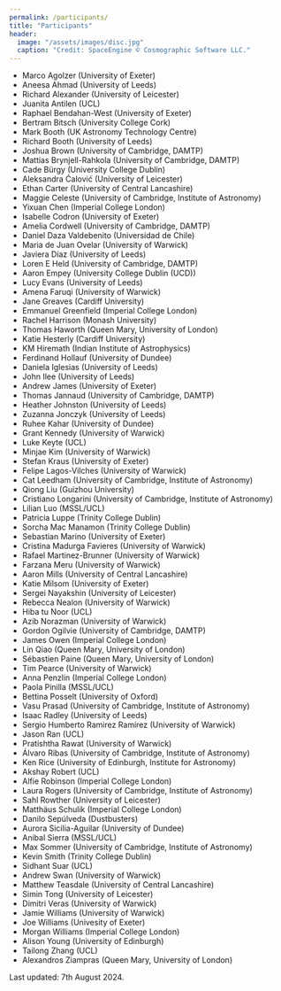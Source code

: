 ```yaml
---
permalink: /participants/
title: "Participants"
header:
  image: "/assets/images/disc.jpg"
  caption: "Credit: SpaceEngine © Cosmographic Software LLC."
---
```


- Marco Agolzer (University of Exeter)
- Aneesa Ahmad (University of Leeds)
- Richard Alexander (University of Leicester)
- Juanita Antilen (UCL)
- Raphael Bendahan-West (University of Exeter)
- Bertram Bitsch (University College Cork)
- Mark Booth (UK Astronomy Technology Centre)
- Richard Booth (University of Leeds)
- Joshua Brown (University of Cambridge, DAMTP)
- Mattias Brynjell-Rahkola (University of Cambridge, DAMTP)
- Cade Bürgy (University College Dublin)
- Aleksandra Ćalović (University of Leicester)
- Ethan Carter (University of Central Lancashire)
- Maggie Celeste (University of Cambridge, Institute of Astronomy)
- Yixuan Chen (Imperial College London)
- Isabelle Codron (University of Exeter)
- Amelia Cordwell (University of Cambridge, DAMTP)
- Daniel Daza Valdebenito (Universidad de Chile)
- Maria de Juan Ovelar (University of Warwick)
- Javiera Díaz (University of Leeds)
- Loren E Held (University of Cambridge, DAMTP)
- Aaron Empey (University College Dublin (UCD))
- Lucy Evans (University of Leeds)
- Amena Faruqi (University of Warwick)
- Jane Greaves (Cardiff University)
- Emmanuel Greenfield (Imperial College London)
- Rachel Harrison (Monash University)
- Thomas Haworth (Queen Mary, University of London)
- Katie Hesterly (Cardiff University)
- KM Hiremath (Indian Institute of Astrophysics)
- Ferdinand Hollauf (University of Dundee)
- Daniela Iglesias (University of Leeds)
- John Ilee (University of Leeds)
- Andrew James (University of Exeter)
- Thomas Jannaud (University of Cambridge, DAMTP)
- Heather Johnston (University of Leeds)
- Zuzanna Jonczyk (University of Leeds)
- Ruhee Kahar (University of Dundee)
- Grant Kennedy (University of Warwick)
- Luke Keyte (UCL)
- Minjae Kim (University of Warwick)
- Stefan Kraus (University of Exeter)
- Felipe Lagos-Vilches (University of Warwick)
- Cat Leedham (University of Cambridge, Institute of Astronomy)
- Qiong Liu (Guizhou University)
- Cristiano Longarini (University of Cambridge, Institute of Astronomy)
- Lilian Luo (MSSL/UCL)
- Patricia Luppe (Trinity College Dublin)
- Sorcha Mac Manamon (Trinity College Dublin)
- Sebastian Marino (University of Exeter)
- Cristina Madurga Favieres (University of Warwick)
- Rafael Martinez-Brunner (University of Warwick)
- Farzana Meru (University of Warwick)
- Aaron Mills (University of Central Lancashire)
- Katie Milsom (University of Exeter)
- Sergei Nayakshin (University of Leicester)
- Rebecca Nealon (University of Warwick)
- Hiba tu Noor (UCL)
- Azib Norazman (University of Warwick)
- Gordon Ogilvie (University of Cambridge, DAMTP)
- James Owen (Imperial College London)
- Lin Qiao (Queen Mary, University of London)
- Sébastien Paine (Queen Mary, University of London)
- Tim Pearce (University of Warwick)
- Anna Penzlin (Imperial College London)
- Paola Pinilla (MSSL/UCL)
- Bettina Posselt (University of Oxford)
- Vasu Prasad (University of Cambridge, Institute of Astronomy)
- Isaac Radley (University of Leeds)
- Sergio Humberto Ramirez Ramirez (University of Warwick)
- Jason Ran (UCL)
- Pratishtha Rawat (University of Warwick)
- Álvaro Ribas (University of Cambridge, Institute of Astronomy)
- Ken Rice (University of Edinburgh, Institute for Astronomy)
- Akshay Robert (UCL)
- Alfie Robinson (Imperial College London)
- Laura Rogers (University of Cambridge, Institute of Astronomy)
- Sahl Rowther (University of Leicester)
- Matthäus Schulik (Imperial College London)
- Danilo Sepúlveda (Dustbusters)
- Aurora Sicilia-Aguilar (University of Dundee)
- Anibal Sierra (MSSL/UCL)
- Max Sommer (University of Cambridge, Institute of Astronomy)
- Kevin Smith (Trinity College Dublin)
- Sidhant Suar (UCL)
- Andrew Swan (University of Warwick)
- Matthew Teasdale (University of Central Lancashire)
- Simin Tong (University of Leicester)
- Dimitri Veras (University of Warwick)
- Jamie Williams (University of Warwick)
- Joe Williams (Univesity of Exeter)
- Morgan Williams (Imperial College London)
- Alison Young (University of Edinburgh)
- Tailong Zhang (UCL)
- Alexandros Ziampras (Queen Mary, University of London)

Last updated: 7th August 2024.

